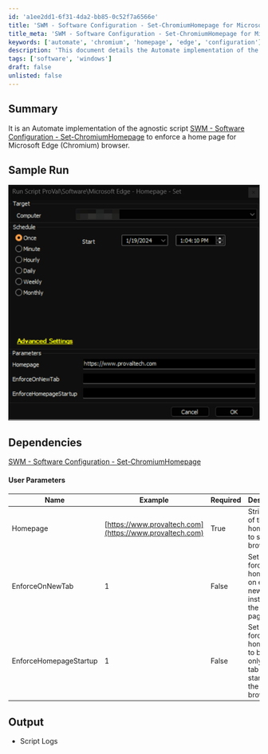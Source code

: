 ```yaml
---
id: 'a1ee2dd1-6f31-4da2-bb85-0c52f7a6566e'
title: 'SWM - Software Configuration - Set-ChromiumHomepage for Microsoft Edge'
title_meta: 'SWM - Software Configuration - Set-ChromiumHomepage for Microsoft Edge'
keywords: ['automate', 'chromium', 'homepage', 'edge', 'configuration']
description: 'This document details the Automate implementation of the SWM - Software Configuration - Set-ChromiumHomepage script, which enforces a specific homepage for the Microsoft Edge (Chromium) browser. It includes user parameters, sample runs, and dependencies for successful execution.'
tags: ['software', 'windows']
draft: false
unlisted: false
---
```

## Summary

It is an Automate implementation of the agnostic script [SWM - Software Configuration - Set-ChromiumHomepage](https://proval.itglue.com/DOC-5078775-10372109) to enforce a home page for Microsoft Edge (Chromium) browser.

## Sample Run

![Sample Run](../../../static/img/Microsoft-Edge---Homepage---Set/image_1.png)

## Dependencies

[SWM - Software Configuration - Set-ChromiumHomepage](https://proval.itglue.com/DOC-5078775-10372109)

#### User Parameters

| Name                     | Example                             | Required | Description                                                               |
|--------------------------|-------------------------------------|----------|---------------------------------------------------------------------------|
| Homepage                 | [https://www.provaltech.com](https://www.provaltech.com) | True     | String value of the homepage to set in the browser.                      |
| EnforceOnNewTab         | 1                                   | False    | Set to 1 to force the homepage on each new tab instead of the new tab page. |
| EnforceHomepageStartup    | 1                                   | False    | Set to 1 to force the homepage to be the only open tab at startup of the browser. |

## Output

- Script Logs











